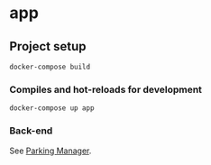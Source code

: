 # app

## Project setup
```
docker-compose build
```

### Compiles and hot-reloads for development
```
docker-compose up app
```

### Back-end
See [Parking Manager](https://github.com/ValterAndrei/parking_manager/).
